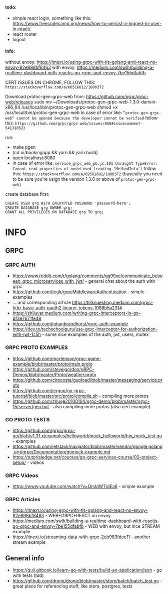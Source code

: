 #### todo:
- simple react login, something like this: https://www.freecodecamp.org/news/how-to-persist-a-logged-in-user-in-react/
- react router
- logout

#### info:
without envoy: https://itnext.io/using-grpc-with-tls-golang-and-react-no-envoy-92e898bf8463
with envoy: https://medium.com/swlh/building-a-realtime-dashboard-with-reactjs-go-grpc-and-envoy-7be155dfabfb

CERT ISSUES ON CHROME, FOLLOW THIS: `https://stackoverflow.com/a/60516812/1800372`

<!-- arch -arm64 brew install protoc-gen-grpc-web -->
Download protoc-gen-grpc-web from: https://github.com/grpc/grpc-web/releases
sudo mv ~/Downloads/protoc-gen-grpc-web-1.3.0-darwin-x86_64 /usr/local/bin/protoc-gen-grpc-web
chmod +x /usr/local/bin/protoc-gen-grpc-web
In case of error like: `“protoc-gen-grpc-web” cannot be opened because the developer cannot be verified` follow this: `https://github.com/grpc/grpc-web/issues/650#issuecomment-541318522`

run: 
- make pgen
- (cd ui/bookingapp && yarn && yarn build)
- open localhost:8080
- in case of error like: `service_grpc_web_pb.js:101 Uncaught TypeError: Cannot read properties of undefined (reading 'MethodInfo')` follow this: `https://stackoverflow.com/a/69582682/1800372` (basically you need to be sure you're usign the version 1.3.0 or above of `protoc-gen-grpc-web`)

create database first:
```
CREATE USER grg WITH ENCRYPTED PASSWORD 'password-here';
CREATE DATABASE grg OWNER grg;
GRANT ALL PRIVILEGES ON DATABASE grg TO grg;
```


# INFO

## GRPC
### GRPC AUTH
- https://www.reddit.com/r/golang/comments/gg99xe/communicate_between_grpc_microservices_with_jwt/ - general chat about the auth with grpc
- https://github.com/tegk/grpcMiddlewareAuthentication - simple examples
- ... and corresponding article https://tillknuesting.medium.com/grpc-http-basic-auth-oauth2-bearer-tokens-f088b5a2314
- https://shijuvar.medium.com/writing-grpc-interceptors-in-go-bf3e7671fe48
- https://github.com/johanbrandhorst/grpc-auth-example
- https://dev.to/techschoolguru/use-grpc-interceptor-for-authorization-with-jwt-1c5h - some nice examples of the auth, jwt, users, mutex

### GRPC PROTO EXAMPLES
- https://github.com/mortenson/grpc-game-example/blob/master/proto/main.proto
- https://github.com/stevejgordon/gRPC-Demos/blob/master/Proto/weather.proto
- https://github.com/cirocosta/gupload/blob/master/messaging/service.proto
- https://github.com/jergoo/go-grpc-tutorial/blob/master/src/proto/compile.sh - compiling more protos
- https://github.com/zhuge20100104/grpc-demo/blob/master/grpc-15/server/gen.bat - also compiling more protos (also cert example)

### GO PROTO TESTS
- https://github.com/grpc/grpc-go/blob/v1.31.x/examples/helloworld/mock_helloworld/hw_mock_test.go - examples
- https://github.com/jetstack/navigator/blob/master/vendor/google.golang.org/grpc/Documentation/gomock-example.md
- https://tutorialedge.net/courses/go-grpc-services-course/02-project-setup/ - videos

### GRPC Videos
- https://www.youtube.com/watch?v=QmIdWTidEa8 - simple example

### GRPC Articles
- https://itnext.io/using-grpc-with-tls-golang-and-react-no-envoy-92e898bf8463 - WEB+GRPC+REACT no envoy
- https://medium.com/swlh/building-a-realtime-dashboard-with-reactjs-go-grpc-and-envoy-7be155dfabfb - WEB with envoy, but nice STREAM example
- https://itnext.io/streaming-data-with-grpc-2eb983fdee11 - another stream example


## General info
- https://quii.gitbook.io/learn-go-with-tests/build-an-application/json - go with tests (tdd)
- https://github.com/drone/drone/blob/master/store/batch/batch_test.go - great place for referencing stuff, like store, postgres, tests